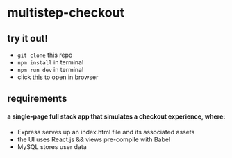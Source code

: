 # multistep-checkout

## try it out!

- `git clone` this repo
- `npm install` in terminal
- `npm run dev` in terminal
- click [this](http://localhost:3000/) to open in browser

## requirements

#### a single-page full stack app that simulates a checkout experience, where:

- Express serves up an index.html file and its associated assets
- the UI uses React.js && views pre-compile with Babel
- MySQL stores user data
